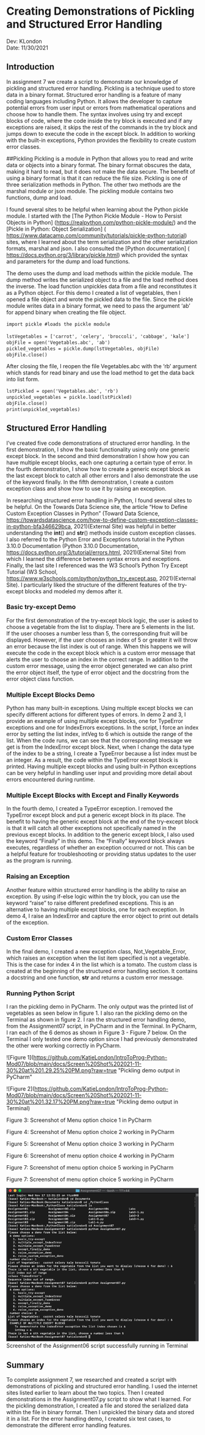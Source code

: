 # Creating Demonstrations of Pickling and Structured Error Handling 
Dev: KLondon
<br>
Date: 11/30/2021

## Introduction
In assignment 7 we create a script to demonstrate our knowledge of pickling and structured error handling.  Pickling is a technique used to store data in a binary format.  Structured error handling is a feature of many coding languages including Python.  It allows the developer to capture potential errors from user input or errors from mathematical operations and choose how to handle them. The syntax involves using try and except blocks of code, where the code inside the try block is executed and if any exceptions are raised, it skips the rest of the commands in the try block and jumps down to execute the code in the except block.  In addition to working with the built-in exceptions, Python provides the flexibility to create custom error classes. 

##Pickling
Pickling is a module in Python that allows you to read and write data or objects into a binary format.  The binary format obscures the data, making it hard to read, but it does not make the data secure.  The benefit of using a binary format is that it can reduce the file size.  Pickling is one of three serialization methods in Python.  The other two methods are the marshal module or json module.  The pickling module contains two functions, dump and load. 

I found several sites to be helpful when learning about the Python pickle module.  I started with the [The Python Pickle Module - How to Persist Objects in Python] (https://realpython.com/python-pickle-module/) and the [Pickle in Python: Object Serialization] ( https://www.datacamp.com/community/tutorials/pickle-python-tutorial) sites, where I learned about the term serialization and the other serialization formats, marshal and json.  I also consulted the [Python documentation] ( https://docs.python.org/3/library/pickle.html) which provided the syntax and parameters for the dump and load functions.

The demo uses the dump and load methods within the pickle module.  The dump method writes the serialized object to a file and the load method does the inverse.  The load function unpickles data from a file and reconstitutes it as a Python object.  For this demo I created a list of vegetables, then I opened a file object and wrote the pickled data to the file.  Since the pickle module writes data in a binary format, we need to pass the argument ‘ab’ for append binary when creating the file object.  
```
import pickle #loads the pickle module

lstVegetables = ['carrot', 'celery', 'broccoli', 'cabbage', 'kale']
objFile = open('Vegetables.abc', 'ab')
pickled_vegetables = pickle.dump(lstVegetables, objFile)
objFile.close()
```
After closing the file, I reopen the file Vegetables.abc with the ‘rb’ argument which stands for read binary and use the load method to get the data back into list form.
```
lstPickled = open('Vegetables.abc', 'rb')
unpickled_vegetables = pickle.load(lstPickled)
objFile.close()
print(unpickled_vegetables)
```
## Structured Error Handling
I’ve created five code demonstrations of structured error handling.  In the first demonstration, I show the basic functionality using only one generic except block.  In the second and third demonstration I show how you can have multiple except blocks, each one capturing a certain type of error.  In the fourth demonstration, I show how to create a generic except block as the last except block to catch all other errors and I also demonstrate the use of the keyword finally.  In the fifth demonstration, I create a custom exception class and show how to use it by raising an exception.  

In researching structured error handling in Python, I found several sites to be helpful.  On the Towards Data Science site, the article “How to Define Custom Exception Classes in Python” (Toward Data Science, https://towardsdatascience.com/how-to-define-custom-exception-classes-in-python-bfa346629bca, 2021)(External Site) was helpful in better understanding the __int__() and __str__() methods inside custom exception classes.  I also referred to the Python Error and Exceptions tutorial in the Python 3.10.0 Documentation (Python 3.10.0 Documentation, https://docs.python.org/3/tutorial/errors.html, 2021)(External Site) from which I learned the difference between syntax errors and exceptions.  Finally, the last site I referenced was the W3 School’s Python Try Except Tutorial (W3 School, https://www.w3schools.com/python/python_try_except.asp, 2021)(External Site).  I particularly liked the structure of the different features of the try-except blocks and modeled my demos after it.

### Basic try-except Demo
For the first demonstration of the try-except block logic, the user is asked to choose a vegetable from the list to display.  There are 5 elements in the list.  If the user chooses a number less than 5, the corresponding fruit will be displayed.  However, if the user chooses an index of 5 or greater it will throw an error because the list index is out of range.  When this happens we will execute the code in the except block which is a custom error message that alerts the user to choose an index in the correct range.  In addition to the custom error message, using the error object generated we can also print the error object itself, the type of error object and the docstring from the error object class function.

### Multiple Except Blocks Demo
Python has many built-in exceptions. Using multiple except blocks we can specify different actions for different types of errors.  In demo 2 and 3, I provide an example of using multiple except blocks, one for TypeError exceptions and one for IndexErrors exceptions.  In the script, I force an index error by setting the list index, intVeg to 6 which is outside the range of the list.  When the code runs, we can see that the corresponding message we get is from the IndexError except block.  Next, when I change the data type of the index to be a string, I create a TypeError because a list index must be an integer.  As a result, the code within the TypeError except block is printed.  Having multiple except blocks and using built-in Python exceptions can be very helpful in handling user input and providing more detail about errors encountered during runtime. 

### Multiple Except Blocks with Except and Finally Keywords
In the fourth demo, I created a TypeError exception.  I removed the TypeError except block and put a generic except block in its place. The benefit to having the generic except block at the end of the try-except block is that it will catch all other exceptions not specifically named in the previous except blocks.  In addition to the generic except block, I also used the keyword “Finally” in this demo. The “Finally” keyword block always executes, regardless of whether an exception occurred or not. This can be a helpful feature for troubleshooting or providing status updates to the user as the program is running.

### Raising an Exception
Another feature within structured error handling is the ability to raise an exception.  By using if-else logic within the try block, you can use the keyword “raise” to raise different predefined exceptions.  This is an alternative to having multiple except blocks, one for each exception. In demo 4, I raise an IndexError and capture the error object to print out details of the exception.

### Custom Error Classes
In the final demo, I created a new exception class, Not_Vegetable_Error, which raises an exception when the list item specified is not a vegetable. This is the case for index 4 in the list which is a tomato.  The custom class is created at the beginning of the structured error handling section.  It contains a docstring and one function, __str__ and returns a custom error message.
 
### Running Python Script
I ran the pickling demo in PyCharm.  The only output was the printed list of vegetables as seen below in figure 1.  I also ran the pickling demo on the Terminal as shown in figure 2.  I ran the structured error handling demo, from the Assignment07 script, in PyCharm and in the Terminal.  In PyCharm, I ran each of the 6 demos as shown in Figure 3 - Figure 7 below.  On the Terminal I only tested one demo option since I had previously demonstrated the other were working correctly in PyCharm.



![Figure 1](https://github.com/KatieLondon/IntroToProg-Python-Mod07/blob/main/docs/Screen%20Shot%202021-11-30%20at%201.29.25%20PM.png?raw=true "Pickling demo output in PyCharm"

![Figure 2](https://github.com/KatieLondon/IntroToProg-Python-Mod07/blob/main/docs/Screen%20Shot%202021-11-30%20at%201.32.17%20PM.png?raw=true "Pickling demo output in Terminal)

Figure 3: Screenshot of Menu option choice 1 in PyCharm


Figure 4: Screenshot of Menu option choice 2 working in PyCharm


Figure 5: Screenshot of Menu option choice 3 working in PyCharm

Figure 6: Screenshot of menu option choice 4 working in PyCharm

Figure 7: Screenshot of menu option choice 5 working in PyCharm

Figure 7: Screenshot of menu option choice 5 working in PyCharm

![Figure 8](https://github.com/KatieLondon/IntroToProg-Python-Mod07/blob/main/docs/Screen%20Shot%202021-11-28%20at%208.54.48%20PM.png?raw=true) Screenshot of the Assignment06 script successfully running in Terminal
## Summary
To complete assignment 7, we researched and created a script with demonstrations of pickling and structured error handling.  I used the internet sites listed earlier to learn about the two topics.  Then I created demonstrations in the Assignment07.py script to show what I learned.  For the pickling demonstration, I created a file and stored the serialized data within the file in binary format.  Then I unpickled the binary data and stored it in a list.  For the error handling demo, I created six test cases, to demonstrate the different error handling features.



